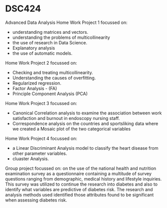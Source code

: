 # DSC424
Advanced Data Analysis 
Home Work Project 1 focussed on:
- understanding matrices and vectors.
- understanding the problems of multicollinearity
- the use of research in Data Science.
- Explanatory analysis
- the use of automatic models.

Home Work Project 2 focussed on:
- Checking and treating multicollinearity.
- Understanding the causes of overfitting.
- Regularized regression.
- Factor Analysis - (FA)
- Principle Component Analysis (PCA)

Home Work Project 3 focussed on:
- Canonical Correlation analysis to examine the association between work satisfaction and burnout in endoscopy nursing staff.
- Correspondence analysis on the countries and sportsliking data where we created a Mosaic plot of the two categorical variables

Home Work Project 4 focussed on:
 - a Linear Discriminant Analysis model to classify the heart disease from other parameter variables.
- cluaster Analysis.

Group project focussed on:
on the use of the national health and nutrition examination survey as a questionnaire containing a multitude of survey questions ranging from demographic, medical history and lifestyle inquiries. This survey was utilized to continue the research into diabetes and also to identify what variables are predictive of diabetes risk. The research and analysis methods used identified those attributes found to be significant when assessing diabetes risk.